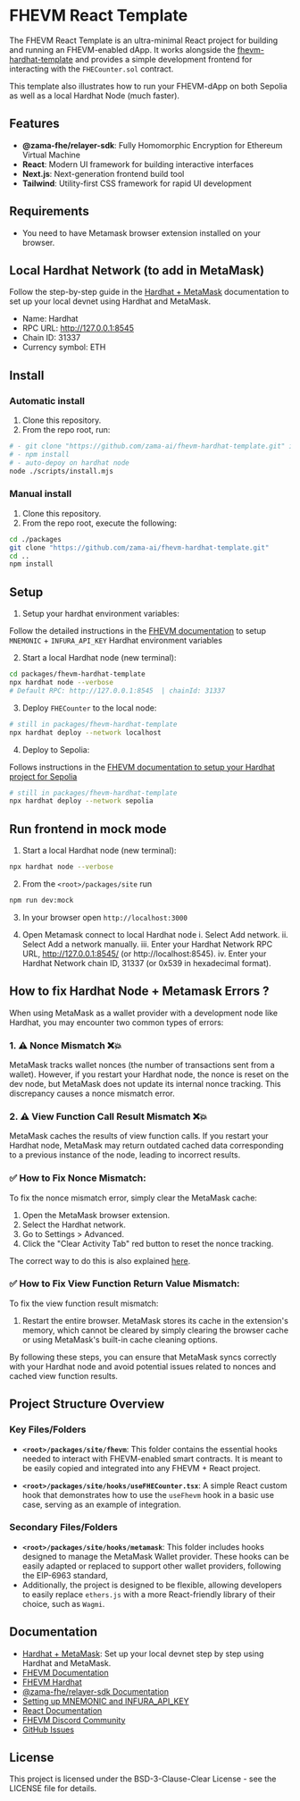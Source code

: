 # FHEVM React Template

The FHEVM React Template is an ultra-minimal React project for building and running an FHEVM-enabled dApp.
It works alongside the [fhevm-hardhat-template](https://github.com/zama-ai/fhevm-hardhat-template)
and provides a simple development frontend for interacting with the `FHECounter.sol` contract.

This template also illustrates how to run your FHEVM-dApp on both Sepolia as well as a local Hardhat Node (much faster).

## Features

- **@zama-fhe/relayer-sdk**: Fully Homomorphic Encryption for Ethereum Virtual Machine
- **React**: Modern UI framework for building interactive interfaces
- **Next.js**: Next-generation frontend build tool
- **Tailwind**: Utility-first CSS framework for rapid UI development

## Requirements

- You need to have Metamask browser extension installed on your browser.

## Local Hardhat Network (to add in MetaMask)

Follow the step-by-step guide in the [Hardhat + MetaMask](https://docs.metamask.io/wallet/how-to/run-devnet/) documentation to set up your local devnet using Hardhat and MetaMask.

- Name: Hardhat
- RPC URL: http://127.0.0.1:8545
- Chain ID: 31337
- Currency symbol: ETH

## Install

### Automatic install

1. Clone this repository.
2. From the repo root, run:
```sh
# - git clone "https://github.com/zama-ai/fhevm-hardhat-template.git" into <root>/packages
# - npm install
# - auto-depoy on hardhat node
node ./scripts/install.mjs
```

### Manual install

1. Clone this repository.
2. From the repo root, execute the following:
```sh
cd ./packages
git clone "https://github.com/zama-ai/fhevm-hardhat-template.git"
cd ..
npm install
```

## Setup

1. Setup your hardhat environment variables:

Follow the detailed instructions in the [FHEVM documentation](https://docs.zama.ai/protocol/solidity-guides/getting-started/setup#set-up-the-hardhat-configuration-variables-optional) to setup `MNEMONIC` + `INFURA_API_KEY` Hardhat environment variables

2. Start a local Hardhat node (new terminal):

```sh
cd packages/fhevm-hardhat-template
npx hardhat node --verbose
# Default RPC: http://127.0.0.1:8545  | chainId: 31337
```

3. Deploy `FHECounter` to the local node:

```sh
# still in packages/fhevm-hardhat-template
npx hardhat deploy --network localhost
```

4. Deploy to Sepolia:

Follows instructions in the [FHEVM documentation to setup your Hardhat project for Sepolia](https://docs.zama.ai/protocol/solidity-guides/getting-started/setup#set-up-the-hardhat-configuration-variables-optional)

```sh
# still in packages/fhevm-hardhat-template
npx hardhat deploy --network sepolia
```

## Run frontend in mock mode

1. Start a local Hardhat node (new terminal):

```sh
npx hardhat node --verbose
```

2. From the `<root>/packages/site` run

```sh
npm run dev:mock
```

3. In your browser open `http://localhost:3000`

4. Open Metamask connect to local Hardhat node
i. Select Add network.
ii. Select Add a network manually.
iii. Enter your Hardhat Network RPC URL, http://127.0.0.1:8545/ (or http://localhost:8545).
iv. Enter your Hardhat Network chain ID, 31337 (or 0x539 in hexadecimal format).

## How to fix Hardhat Node + Metamask Errors ?

When using MetaMask as a wallet provider with a development node like Hardhat, you may encounter two common types of errors:

### 1. ⚠️ Nonce Mismatch ❌💥
MetaMask tracks wallet nonces (the number of transactions sent from a wallet). However, if you restart your Hardhat node, the nonce is reset on the dev node, but MetaMask does not update its internal nonce tracking. This discrepancy causes a nonce mismatch error.

### 2. ⚠️ View Function Call Result Mismatch ❌💥

MetaMask caches the results of view function calls. If you restart your Hardhat node, MetaMask may return outdated cached data corresponding to a previous instance of the node, leading to incorrect results.

### ✅ How to Fix Nonce Mismatch:

To fix the nonce mismatch error, simply clear the MetaMask cache:

1. Open the MetaMask browser extension.
2. Select the Hardhat network.
3. Go to Settings > Advanced.
4. Click the "Clear Activity Tab" red button to reset the nonce tracking.

The correct way to do this is also explained [here](https://docs.metamask.io/wallet/how-to/run-devnet/).

### ✅ How to Fix View Function Return Value Mismatch:

To fix the view function result mismatch:

1. Restart the entire browser. MetaMask stores its cache in the extension's memory, which cannot be cleared by simply clearing the browser cache or using MetaMask's built-in cache cleaning options.

By following these steps, you can ensure that MetaMask syncs correctly with your Hardhat node and avoid potential issues related to nonces and cached view function results.

## Project Structure Overview

### Key Files/Folders

* **`<root>/packages/site/fhevm`**: This folder contains the essential hooks needed to interact with FHEVM-enabled smart contracts. It is meant to be easily copied and integrated into any FHEVM + React project.

* **`<root>/packages/site/hooks/useFHECounter.tsx`**: A simple React custom hook that demonstrates how to use the `useFhevm` hook in a basic use case, serving as an example of integration.

### Secondary Files/Folders

* **`<root>/packages/site/hooks/metamask`**: This folder includes hooks designed to manage the MetaMask Wallet provider. These hooks can be easily adapted or replaced to support other wallet providers, following the EIP-6963 standard,
* Additionally, the project is designed to be flexible, allowing developers to easily replace `ethers.js` with a more React-friendly library of their choice, such as `Wagmi`.

## Documentation

- [Hardhat + MetaMask](https://docs.metamask.io/wallet/how-to/run-devnet/): Set up your local devnet step by step using Hardhat and MetaMask.
- [FHEVM Documentation](https://docs.zama.ai/protocol/solidity-guides/)
- [FHEVM Hardhat](https://docs.zama.ai/protocol/solidity-guides/development-guide/hardhat)
- [@zama-fhe/relayer-sdk Documentation](https://docs.zama.ai/protocol/relayer-sdk-guides/)
- [Setting up MNEMONIC and INFURA_API_KEY](https://docs.zama.ai/protocol/solidity-guides/getting-started/setup#set-up-the-hardhat-configuration-variables-optional)
- [React Documentation](https://reactjs.org/)
- [FHEVM Discord Community](https://discord.com/invite/zama)
- [GitHub Issues](https://github.com/zama-ai/fhevm-react-template/issues)

## License

This project is licensed under the BSD-3-Clause-Clear License - see the LICENSE file for details.